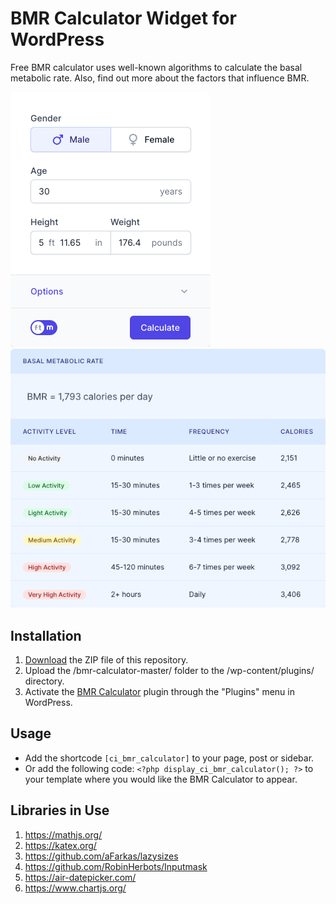 # BMR Calculator Widget for WordPress

Free BMR calculator uses well-known algorithms to calculate the basal metabolic rate. Also, find out more about the factors that influence BMR.

![BMR Calculator Input Form](/assets/images/screenshot-1.png "BMR Calculator Input Form")
![BMR Calculator Calculation Results](/assets/images/screenshot-2.png "BMR Calculator Calculation Results")

## Installation

1. [Download](https://github.com/pub-calculator-io/age-calculator/archive/refs/heads/master.zip) the ZIP file of this repository.
2. Upload the /bmr-calculator-master/ folder to the /wp-content/plugins/ directory.
3. Activate the [BMR Calculator](https://www.calculator.io/bmr-calculator/ "BMR Calculator Homepage") plugin through the "Plugins" menu in WordPress.

## Usage
* Add the shortcode `[ci_bmr_calculator]` to your page, post or sidebar.
* Or add the following code: `<?php display_ci_bmr_calculator(); ?>` to your template where you would like the BMR Calculator to appear.

## Libraries in Use
1. https://mathjs.org/
2. https://katex.org/
3. https://github.com/aFarkas/lazysizes
4. https://github.com/RobinHerbots/Inputmask
5. https://air-datepicker.com/
6. https://www.chartjs.org/
